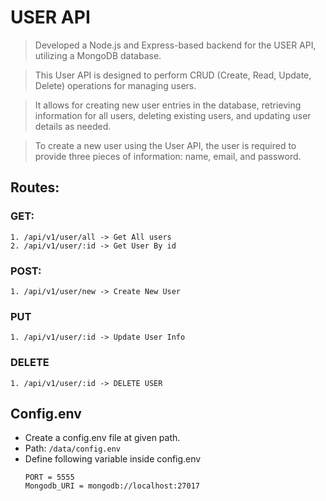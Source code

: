# USER API

> Developed a Node.js and Express-based backend for the USER API, utilizing a MongoDB database.

> This User API is designed to perform CRUD (Create, Read, Update, Delete) operations for managing users.

> It allows for creating new user entries in the database, retrieving information for all users, deleting existing users, and updating user details as needed.

> To create a new user using the User API, the user is required to provide three pieces of information: name, email, and password.

## Routes:

### GET:

    1. /api/v1/user/all -> Get All users
    2. /api/v1/user/:id -> Get User By id

### POST:

    1. /api/v1/user/new -> Create New User

### PUT

    1. /api/v1/user/:id -> Update User Info

### DELETE

    1. /api/v1/user/:id -> DELETE USER

## Config.env

- Create a config.env file at given path.
- Path: `/data/config.env`
- Define following variable inside config.env
  ```
  PORT = 5555
  Mongodb_URI = mongodb://localhost:27017
  ```
